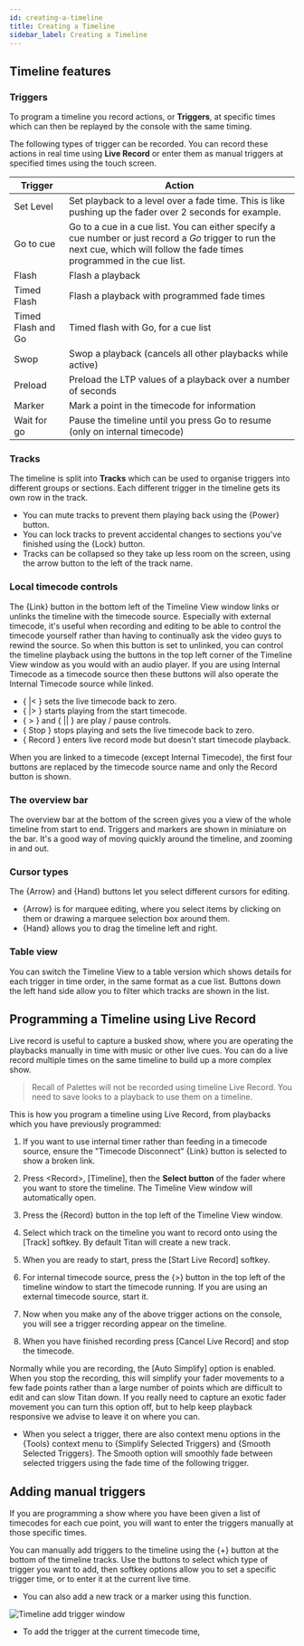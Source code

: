 ```yaml
---
id: creating-a-timeline
title: Creating a Timeline
sidebar_label: Creating a Timeline
---
```


Timeline features
------------------

### Triggers

To program a timeline you record actions, or **Triggers**, at specific times
which can then be replayed by the console with the same timing.

The following types of trigger can be recorded. You can record these actions in real time using **Live Record**
or enter them as manual triggers at specified times using the touch screen.

Trigger             | Action
--------------------|----------
Set Level           | Set playback to a level over a fade time. This is like pushing up the fader over 2 seconds for example.
Go to cue           | Go to a cue in a cue list. You can either specify a cue number or just record a *Go* trigger to run the next cue, which will follow the fade times programmed in the cue list.
Flash               | Flash a playback
Timed Flash         | Flash a playback with programmed fade times
Timed Flash and Go  | Timed flash with Go, for a cue list
Swop                | Swop a playback (cancels all other playbacks while active)
Preload             | Preload the LTP values of a playback over a number of seconds
Marker              | Mark a point in the timecode for information
Wait for go         | Pause the timeline until you press Go to resume (only on internal timecode)

 

### Tracks

The timeline is split into **Tracks** which can be used to organise triggers into different groups or sections. Each different trigger in the timeline gets its own row in the track. 
- You can mute tracks to prevent them playing back using the \{Power\} button.
- You can lock tracks to prevent accidental changes to sections you've finished using the \{Lock\} button.
- Tracks can be collapsed so they take up less room on the screen, using the arrow button to the left of the track name.

### Local timecode controls

The \{Link\} button in the bottom left of the Timeline View window links or unlinks the timeline with the timecode source. Especially with external timecode, it's useful when recording and editing to be able to control the timecode yourself rather than having to continually ask the video guys to rewind the source. So when this button is set to unlinked, you can control the timeline playback using the buttons in the top left corner of the Timeline View window as you would with an audio player. If you are using Internal Timecode as a timecode source then these buttons will also operate the Internal Timecode source while linked.

- \{ |< \} sets the live timecode back to zero.
- \{ |> \} starts playing from the start timecode.
- \{ > \} and \{ || \} are play / pause controls.
- \{ Stop \} stops playing and sets the live timecode back to zero.
- \{ Record \} enters live record mode but doesn't start timecode playback.

When you are linked to a timecode (except Internal Timecode), the first four buttons are replaced by the timecode source name and only the Record button is shown.

### The overview bar

The overview bar at the bottom of the screen gives you a view of the whole timeline from start to end. Triggers and markers are shown in miniature on the bar. It's a good way of moving quickly around the timeline, and zooming in and out.

### Cursor types

The \{Arrow\} and \{Hand\} buttons let you select different cursors for editing.
- \{Arrow\} is for marquee editing, where you select items by clicking on them or drawing a marquee selection box around them.
- \{Hand\} allows you to drag the timeline left and right.

### Table view

You can switch the Timeline View to a table version which shows details for each trigger in time order, in the same format as a cue list. Buttons down the left hand side allow you to filter which tracks are shown in the list.


Programming a Timeline using Live Record
----------------------

Live record is useful to capture a busked show, where you are operating the playbacks manually in time with music or other live cues. You can do a live record multiple times on the same timeline to build up a more complex show.

>  Recall of Palettes will not be recorded using timeline Live Record. You need to save looks to a playback to use them on a timeline.

This is how you program a timeline using Live Record, from playbacks which you have previously programmed:

1. If you want to use internal timer rather than feeding in a timecode source, ensure the "Timecode Disconnect" \{Link\} button is selected to show a broken link.

2. Press \<Record\>, \[Timeline\], then the **Select button** of the fader where you want to store the timeline. The Timeline View window will automatically open.

3. Press the \{Record\} button in the top left of the Timeline View window.

4. Select which track on the timeline you want to record onto using the \[Track\] softkey. By default Titan will create a new track.

5. When you are ready to start, press the \[Start Live Record\] softkey. 

6. For internal timecode source, press the \{>\} button in the top left of the timeline window to start the timecode running. If you are using an external timecode source, start it.

7. Now when you make any of the above trigger actions on the console, you will see a trigger recording appear on the timeline.

8. When you have finished recording press \[Cancel Live Record\] and stop the timecode.

Normally while you are recording, the \[Auto Simplify\] option is enabled. When you stop the recording, this will simplify your fader movements to a few fade points rather than a large number of points which are difficult to edit and can slow Titan down. If you really need to capture an exotic fader movement you can turn this option off, but to help keep playback responsive we advise to leave it on where you can.

- When you select a trigger, there are also context menu options in the \{Tools\} context menu to \{Simplify Selected Triggers\} and \{Smooth Selected Triggers\}. The Smooth option will smoothly fade between selected triggers using the fade time of the following trigger.

Adding manual triggers
-----------------

If you are programming a show where you have been given a list of timecodes for each cue point, you will want to enter the triggers manually at those specific times.

You can manually add triggers to the timeline using the \{+\} button at the bottom of the timeline tracks. Use the buttons to select which type of trigger you want to add, then softkey options allow you to set a specific trigger time, or to enter it at the current live time.

- You can also add a new track or a marker using this function.

![Timeline add trigger window](/docs/images/Timeline-Add-Item.png)



- To add the trigger at the current timecode time, 


